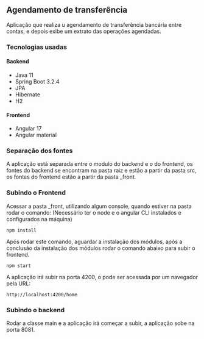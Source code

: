 ## Agendamento de transferência

Aplicação que realiza u agendamento de transferência bancária entre contas, e depois exibe um extrato das operações 
agendadas.

### Tecnologias usadas

#### Backend
- Java 11
- Spring Boot 3.2.4
- JPA
- Hibernate
- H2

#### Frontend
- Angular 17
- Angular material 

### Separação dos fontes

A aplicação está separada entre o modulo do backend e o do frontend, os fontes do backend se encontram na pasta raiz e 
estão a partir da pasta src, os fontes do frontend estão a partir da pasta _front.

### Subindo o Frontend

Acessar a pasta _front, utilizando algum console, quando estiver na pasta rodar o comando: (Necessário ter o node e o 
angular CLI instalados e configurados na máquina)

    npm install

Após rodar este comando, aguardar a instalação dos módulos, após a conclusão da instalação dos módulos rodar o comando
abaixo para subir o frontend.

    npm start

A aplicação irá subir na porta 4200, o pode ser acessada por um navegador pela URL:

    http://localhost:4200/home

### Subindo o backend 

Rodar a classe main e a aplicação irá começar a subir, a aplicação sobe na porta 8081. 
